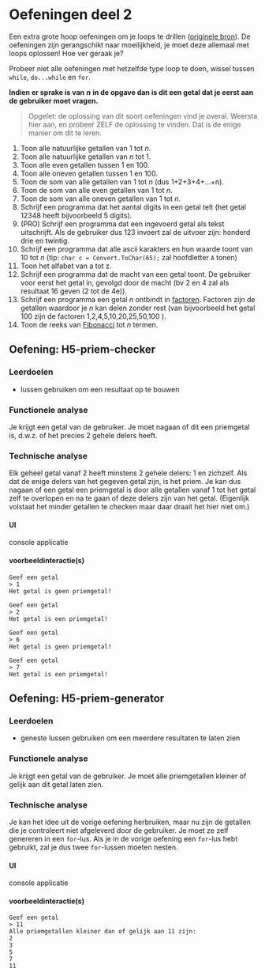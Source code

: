 # Oefeningen deel 2

Een extra grote hoop oefeningen om je loops te drillen \([originele bron](https://codeforwin.org/2015/06/for-do-while-loop-programming-exercises.html)\). De oefeningen zijn gerangschikt naar moeilijkheid, je moet deze allemaal met loops oplossen! Hoe ver geraak je?

Probeer niet alle oefeningen met hetzelfde type loop te doen, wissel tussen `while`, `do...while` en `for`.

**Indien er sprake is van** _**n**_ **in de opgave dan is dit een getal dat je eerst aan de gebruiker moet vragen.**

> Opgelet: de oplossing van dit soort oefeningen vind je overal. Weersta hier aan, en probeer ZELF de oplossing te vinden. Dat is de enige manier om dit te leren.

1. Toon alle natuurlijke getallen van 1 tot _n_.
2. Toon alle natuurlijke getallen van _n_ tot 1.
3. Toon alle even getallen tussen 1 en 100.
4. Toon alle oneven getallen tussen 1 en 100.
5. Toon de som van alle getallen van 1 tot _n_ \(dus 1+2+3+4+...+n\).
6. Toon de som van alle even getallen van 1 tot _n_.
7. Toon de som van alle oneven getallen van 1 tot _n_.
8. Schrijf een programma dat het aantal digits in een getal telt \(het getal 12348 heeft bijvoorbeeld 5 digits\).
9. \(PRO\) Schrijf een programma dat een ingevoerd getal als tekst uitschrijft. Als de gebruiker dus 123 invoert zal de uitvoer zijn: honderd drie en twintig.
10. Schrijf een programma dat alle ascii karakters en hun waarde toont van 10 tot _n_ \(tip: `char c = Convert.ToChar(65);` zal hoofdletter `A` tonen\) 
11. Toon het alfabet van a tot z.
12. Schrijf een programma dat de macht van een getal toont. De gebruiker voor eerst het getal in, gevolgd door de macht \(bv 2 en 4 zal als resultaat 16 geven \(2 tot de 4e\)\).
13. Schrijf een programma een getal _n_ ontbindt in [factoren](https://nl.wikipedia.org/wiki/Factorisatie). Factoren zijn de getallen waardoor je _n_ kan delen zonder rest \(van  bijvoorbeeld het getal 100 zijn de factoren 1,2,4,5,10,20,25,50,100  \).
14. Toon de reeks van [Fibonacci](https://en.wikipedia.org/wiki/Fibonacci_number) tot _n_ termen.

## Oefening: H5-priem-checker

### Leerdoelen

* lussen gebruiken om een resultaat op te bouwen

### Functionele analyse

Je krijgt een getal van de gebruiker. Je moet nagaan of dit een priemgetal is, d.w.z. of het precies 2 gehele delers heeft.

### Technische analyse

Elk geheel getal vanaf 2 heeft minstens 2 gehele delers: 1 en zichzelf. Als dat de enige delers van het gegeven getal zijn, is het priem. Je kan dus nagaan of een getal een priemgetal is door alle getallen vanaf 1 tot het getal zelf te overlopen en na te gaan of deze delers zijn van het getal. \(Eigenlijk volstaat het minder getallen te checken maar daar draait het hier niet om.\)

#### UI

console applicatie

#### voorbeeldinteractie\(s\)

```text
Geef een getal
> 1
Het getal is geen priemgetal!
```

```text
Geef een getal
> 2
Het getal is een priemgetal!
```

```text
Geef een getal
> 6
Het getal is geen priemgetal!
```

```text
Geef een getal
> 7
Het getal is een priemgetal!
```

## Oefening: H5-priem-generator

### Leerdoelen

* geneste lussen gebruiken om een meerdere resultaten te laten zien

### Functionele analyse

Je krijgt een getal van de gebruiker. Je moet alle priemgetallen kleiner of gelijk aan dit getal laten zien.

### Technische analyse

Je kan het idee uit de vorige oefening herbruiken, maar nu zijn de getallen die je controleert niet afgeleverd door de gebruiker. Je moet ze zelf genereren in een `for`-lus. Als je in de vorige oefening een `for`-lus hebt gebruikt, zal je dus twee `for`-lussen moeten nesten.

#### UI

console applicatie

#### voorbeeldinteractie\(s\)

```text
Geef een getal
> 11
Alle priemgetallen kleiner dan of gelijk aan 11 zijn:
2
3
5
7
11
```


